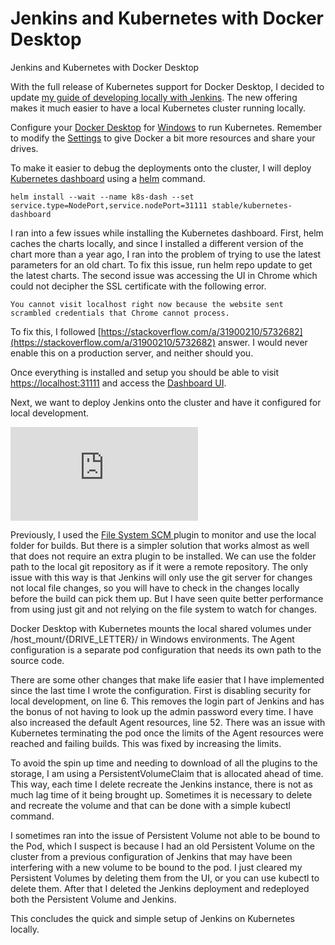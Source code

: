 
# Jenkins and Kubernetes with Docker Desktop

Jenkins and Kubernetes with Docker Desktop

With the full release of Kubernetes support for Docker Desktop, I decided to update [my guide of developing locally with Jenkins](https://medium.com/@garunski/local-development-with-kubernetes-and-jenkins-49cfb826ef65). The new offering makes it much easier to have a local Kubernetes cluster running locally.

Configure your [Docker Desktop](https://www.docker.com/products/docker-desktop) for [Windows](https://docs.docker.com/docker-for-windows/#kubernetes) to run Kubernetes. Remember to modify the [Settings](https://docs.docker.com/docker-for-windows/#docker-settings-dialog) to give Docker a bit more resources and share your drives.

To make it easier to debug the deployments onto the cluster, I will deploy [Kubernetes dashboard](https://kubernetes.io/docs/tasks/access-application-cluster/web-ui-dashboard/) using a [helm](https://docs.helm.sh/using_helm/#installing-helm) command.

    helm install --wait --name k8s-dash --set service.type=NodePort,service.nodePort=31111 stable/kubernetes-dashboard

I ran into a few issues while installing the Kubernetes dashboard. First, helm caches the charts locally, and since I installed a different version of the chart more than a year ago, I ran into the problem of trying to use the latest parameters for an old chart. To fix this issue, run helm repo update to get the latest charts. The second issue was accessing the UI in Chrome which could not decipher the SSL certificate with the following error.

    You cannot visit localhost right now because the website sent scrambled credentials that Chrome cannot process.

To fix this, I followed [https://stackoverflow.com/a/31900210/5732682](https://stackoverflow.com/a/31900210/5732682) answer. I would never enable this on a production server, and neither should you.

Once everything is installed and setup you should be able to visit [https://localhost:31111](https://localhost:31111) and access the [Dashboard UI](https://kubernetes.io/docs/tasks/access-application-cluster/web-ui-dashboard/).

Next, we want to deploy Jenkins onto the cluster and have it configured for local development.

<iframe src="https://medium.com/media/87d87f43738715311301a9fa69035111" frameborder=0></iframe>

Previously, I used the [File System SCM ](https://wiki.jenkins.io/display/JENKINS/File+System+SCM)plugin to monitor and use the local folder for builds. But there is a simpler solution that works almost as well that does not require an extra plugin to be installed. We can use the folder path to the local git repository as if it were a remote repository. The only issue with this way is that Jenkins will only use the git server for changes not local file changes, so you will have to check in the changes locally before the build can pick them up. But I have seen quite better performance from using just git and not relying on the file system to watch for changes.

Docker Desktop with Kubernetes mounts the local shared volumes under /host_mount/{DRIVE_LETTER}/ in Windows environments. The Agent configuration is a separate pod configuration that needs its own path to the source code.

There are some other changes that make life easier that I have implemented since the last time I wrote the configuration. First is disabling security for local development, on line 6. This removes the login part of Jenkins and has the bonus of not having to look up the admin password every time. I have also increased the default Agent resources, line 52. There was an issue with Kubernetes terminating the pod once the limits of the Agent resources were reached and failing builds. This was fixed by increasing the limits.

To avoid the spin up time and needing to download of all the plugins to the storage, I am using a PersistentVolumeClaim that is allocated ahead of time. This way, each time I delete recreate the Jenkins instance, there is not as much lag time of it being brought up. Sometimes it is necessary to delete and recreate the volume and that can be done with a simple kubectl command.

I sometimes ran into the issue of Persistent Volume not able to be bound to the Pod, which I suspect is because I had an old Persistent Volume on the cluster from a previous configuration of Jenkins that may have been interfering with a new volume to be bound to the pod. I just cleared my Persistent Volumes by deleting them from the UI, or you can use kubectl to delete them. After that I deleted the Jenkins deployment and redeployed both the Persistent Volume and Jenkins.

This concludes the quick and simple setup of Jenkins on Kubernetes locally.
